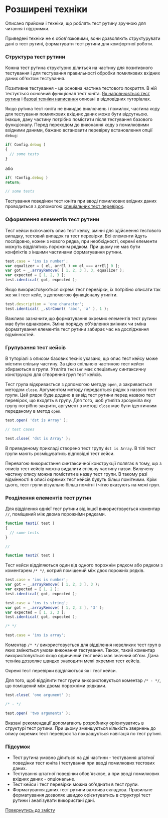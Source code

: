 # Розширені техніки

Описано прийоми і техніки, що роблять тест рутину зручною для читання і підтримки.

Приведені техніки не є обов'язковими, вони дозволяють структурувати дані в тест рутині, форматувати тест рутини для комфортної роботи.

### Структура тест рутини

Кожна тест рутина структурно ділиться на частину для позитивного тестування і для тестування правильності обробки помилкових вхідних даних об'єктом тестування.

Позитивне тестування - це основна частина тестового покриття. В ній тестується основний функціонал тест юніта. [Як наповнюється тест рутина](./TestRoutineStepByStep.md) і [базові техніки написання](./TestIntrospectorBasicTechnics) описані в відповідних туторіалах.

Якщо рутина тест юніта не викидає виключень і помилок, частина коду для тестування помилкових вхідних даних може бути відсутньою. Інакше, дану частину потрібно помістити після тестування базового функціоналу. Перед переходом до виконання коду з помилковими вхідними даними, бажано встановити перевірку встановлення опції `debug`:

```js
if( Config.debug )
{
  // some tests
}
```
або

```js
if( !Config.debug )
return;

// some tests
```

Тестування поведінки тест юніта при вводі помилкових вхідних даних проводиться з допомогою [спеціальних тест перевірок](../concept/TestCheck.md).

### Оформлення елементів тест рутини

Тест кейси включають опис тест кейсу, змінні для здійснення тестового випадку, тестовий випадок та тест перевірки. Всі елементи йдуть послідовно, кожен з нового рядка, при необхідності, окремі елементи можуть відділятись порожнім рядком. При цьому не має бути конфліктів з іншими частинами форматування рутини.

```js
test.case = 'ins is number';
var equalizer = ( el, arrEl ) => el === arrEl[ 0 ];
var got = _.arrayRemove( [ 1, 2, 3 ], 3, equalizer );
var expected = [ 1, 2, 3 ];
test.identical( got, expected );
```

Якщо використовуються окремі тест перевірки, їх потрібно описати так же як і тест кейс, з допомогою функціоналу утиліти.

```js
test.description = 'one character';
test.identical( _.strCount( 'abc', 'a' ), 1 );
```

Важливо зазначити,що форматування окремих елементів тест рутини має бути однаковим. Зміна порядку об'явлення змінних чи зміна форматування елементів тест рутини забирає час на дослідження відмінностей.

### Групування тест кейсів

В туторіалі з описом базових технік указано, що опис тест кейсу може містити спільну частину. За цією спільною частиною тест кейси збираються в групи. Утиліта `Тестінг` має спеціальну синтаксичну конструкцію для створення груп тест кейсів.

Тест група відкривається з допомогою методу `open`, а закривається методом `close`. Аргументом методу передається рядок з назвою тест групи. Цей рядок буде додано в вивід тест рутини перед назвою тест перевірок, що входять в групу. Для того, щоб утиліта зрозуміла яку групу потрібно закрити, аргумент в методі `close` має бути ідентичним переданому в метод `open`.

```js
test.open( 'dst is Array' );

// test cases

test.close( 'dst is Array' );
```

В приведеному прикладі створено тест групу `dst is Array`. В тілі тест групи мають розміщуватись відповідні тест кейси.

Перевагою використання синтаксичної конструкції полягає в тому, що з описів тест кейсів можна видалити спільну частину назви. Вилучену частину опису можна помістити в назву тест групи. В такому разі відмінності в описі окремих тест кейсів будуть більш помітними. Крім цього, тест групи візуально більш помітні і чітко вказують на межі груп.

### Розділення елементів тест рутин

Для відділення однієї тест рутини від іншої використовується коментар `//`, поміщений між двома порожніми рядками.

```js
function test1( test )
{
  // some tests
}

//

function test2( test )
```

Тест кейси відділяються один від одного порожнім рядком або рядком з коментарем `/* */`, котрий поміщений між двох порожніх рядків.

```js
test.case = 'ins is number';
var got = _.arrayRemove( [ 1, 2, 3 ], 3 );
var expected = [ 1, 2 ];
test.identical( got, expected );

test.case = 'ins is string';
var got = _.arrayRemove( [ 1, 2, 3 ], '3' );
var expected = [ 1, 2, 3 ];
test.identical( got, expected );

/* */

test.case = 'ins is array';
```

Коментар `/* */` використовується для відділення невеликих тест груп в яких змінються умови виконання тестування. Також, такий коментар використовується якщо одиничний тест кейс має значний об'єм. Дана техніка дозволяє швидко знаходити межі окремих тест кейсів.

Окремі тест перевірки відділяються як і тест кейси.

Для того, щоб відділити тест групи використовується коментар `/* - */`, що поміщений між двома порожніми рядками.

```js
test.close( 'one argument' );

/* - */

test.open( 'two arguments' );
```

Вказані рекомендації допомагають розробнику орієнтуватись в структурі тест рутини. При цьому зменшується кількість звернень до опису окремих тест перевірок та покращується навігація по тест рутині.


### Підсумок

- Тест рутина умовно ділиться на дві частини - тестування штатної поведінки тест юніта і тестування при вводі помилкових тестових даних.
- Тестування штатної поведінки обов'язкове, а при вводі помилкових вхідних даних - опціональне.
- Тест кейси і тест перевірки можна об'єднати в тест групи.
- Форматування даних тест рутини важлива складова. Правильне форматування дозволяє швидко орієнтуватись в структурі тест рутини і аналізувати використані дані.

[Повернутись до змісту](../README.md#Туторіали)
